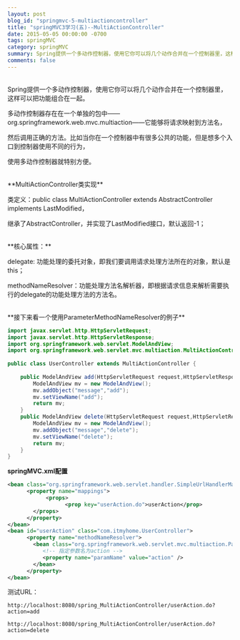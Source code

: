 ```yaml
---
layout: post
blog_id: "springmvc-5-multiactioncontroller"
title: "springMVC3学习(五)--MultiActionController"
date: 2015-05-05 00:00:00 -0700
tags: springMVC
category: springMVC
summary: Spring提供一个多动作控制器，使用它你可以将几个动作合并在一个控制器里，这样可以把功能组合在一起。
comments: false
---
```

</br>
Spring提供一个多动作控制器，使用它你可以将几个动作合并在一个控制器里，这样可以把功能组合在一起。

多动作控制器存在在一个单独的包中——org.springframework.web.mvc.multiaction——它能够将请求映射到方法名，

然后调用正确的方法。比如当你在一个控制器中有很多公共的功能，但是想多个入口到控制器使用不同的行为，

使用多动作控制器就特别方便。

</br>
**MultiActionController类实现**

类定义：public class MultiActionController extends  AbstractController implements LastModified，

继承了AbstractController，并实现了LastModified接口，默认返回-1；

</br>
**核心属性：**

delegate: 功能处理的委托对象，即我们要调用请求处理方法所在的对象，默认是this；

methodNameResolver：功能处理方法名解析器，即根据请求信息来解析需要执行的delegate的功能处理方法的方法名。

</br>
**接下来看一个使用ParameterMethodNameResolver的例子**

```java
import javax.servlet.http.HttpServletRequest;  
import javax.servlet.http.HttpServletResponse;  
import org.springframework.web.servlet.ModelAndView;  
import org.springframework.web.servlet.mvc.multiaction.MultiActionController;  
  
public class UserController extends MultiActionController {  
      
    public ModelAndView add(HttpServletRequest request,HttpServletResponse response) {  
        ModelAndView mv = new ModelAndView();   
        mv.addObject("message","add");   
        mv.setViewName("add");   
        return mv;   
    }  
    public ModelAndView delete(HttpServletRequest request,HttpServletResponse response) {  
        ModelAndView mv = new ModelAndView();   
        mv.addObject("message","delete");   
        mv.setViewName("delete");   
        return mv;   
    }  
}
```

**springMVC.xml配置**

```xml
<bean class="org.springframework.web.servlet.handler.SimpleUrlHandlerMapping">  
      <property name="mappings">  
            <props>  
                  <prop key="userAction.do">userAction</prop>  
        </props>  
      </property>  
</bean>  
<bean id="userAction" class="com.itmyhome.UserController">  
      <property name="methodNameResolver">  
        <bean class="org.springframework.web.servlet.mvc.multiaction.ParameterMethodNameResolver">  
           <!-- 指定参数名为action -->  
           <property name="paramName" value="action" />  
        </bean>  
      </property>  
</bean>
```

测试URL：

`http://localhost:8080/spring_MultiActionController/userAction.do?action=add`

`http://localhost:8080/spring_MultiActionController/userAction.do?action=delete`

</br>